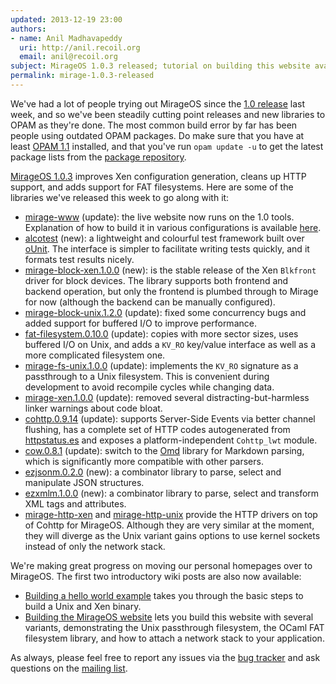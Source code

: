 ```yaml
---
updated: 2013-12-19 23:00
authors:
- name: Anil Madhavapeddy
  uri: http://anil.recoil.org
  email: anil@recoil.org
subject: MirageOS 1.0.3 released; tutorial on building this website available
permalink: mirage-1.0.3-released
---
```


We've had a lot of people trying out MirageOS since the [1.0 release](/blog/announcing-mirage10) last week, and so we've been steadily cutting point releases and new libraries to OPAM as they're done.
The most common build error by far has been people using outdated OPAM packages.  Do make sure that you have at least [OPAM 1.1](http://opam.ocaml.org/doc/Quick_Install.html) installed, and that you've run `opam update -u` to get the latest package lists from the [package repository](https://github.com/ocaml/opam-repository).

[MirageOS 1.0.3](https://github.com/mirage/mirage/releases/tag/1.0.3) improves
Xen configuration generation, cleans up HTTP support, and adds support for FAT
filesystems.  Here are some of the libraries we've released this week to go along with it:

* [mirage-www](https://github.com/mirage/mirage-www) (update): the live website now runs on the 1.0 tools.  Explanation of how to build it in various configurations is available [here](/wiki/mirage-www).
* [alcotest](https://github.com/samoht/alcotest) (new): a lightweight and colourful test framework built over [oUnit](http://ounit.forge.ocamlcore.org/).  The interface is simpler to facilitate writing tests quickly, and it formats test results nicely.
* [mirage-block-xen.1.0.0](https://github.com/mirage/mirage-block-xen) (new): is the stable release of the Xen `Blkfront` driver for block devices.  The library supports both frontend and backend operation, but only the frontend is plumbed through to Mirage for now (although the backend can be manually configured).
* [mirage-block-unix.1.2.0](https://github.com/mirage/mirage-block-unix) (update): fixed some concurrency bugs and added support for buffered I/O to improve performance.
* [fat-filesystem.0.10.0](https://github.com/mirage/ocaml-fat) (update): copies with more sector sizes, uses buffered I/O on Unix, and adds a `KV_RO` key/value interface as well as a more complicated filesystem one.
* [mirage-fs-unix.1.0.0](https://github.com/mirage/mirage-fs-unix) (update): implements the `KV_RO` signature as a passthrough to a Unix filesystem.  This is convenient during development to avoid recompile cycles while changing data.
* [mirage-xen.1.0.0](https://github.com/mirage/mirage-platform) (update): removed several distracting-but-harmless linker warnings about code bloat.
* [cohttp.0.9.14](https://github.com/mirage/ocaml-cohttp) (update): supports Server-Side Events via better channel flushing, has a complete set of HTTP codes autogenerated from [httpstatus.es](https://github.com/citricsquid/httpstatus.es) and exposes a platform-independent `Cohttp_lwt` module.
* [cow.0.8.1](https://github.com/mirage/ocaml-cow) (update): switch to the [Omd](https://github.com/pw374/omd) library for Markdown parsing, which is significantly more compatible with other parsers.
* [ezjsonm.0.2.0](https://github.com/samoht/ezjsonm) (new): a combinator library to parse, select and manipulate JSON structures.
* [ezxmlm.1.0.0](https://github.com/avsm/ezxmlm) (new): a combinator library to parse, select and transform XML tags and attributes.
* [mirage-http-xen](https://github.com/mirage/mirage-http-xen) and [mirage-http-unix](https://github.com/mirage/mirage-http-unix) provide the HTTP drivers on top of Cohttp for MirageOS. Although they are very similar at the moment, they will diverge as the Unix variant gains options to use kernel sockets instead of only the network stack.

We're making great progress on moving our personal homepages over to MirageOS.  The first two introductory wiki posts are also now available:
* [Building a hello world example](/wiki/hello-world) takes you through the basic steps to build a Unix and Xen binary.
* [Building the MirageOS website](/wiki/mirage-www) lets you build this website with several variants, demonstrating the Unix passthrough filesystem, the OCaml FAT filesystem library, and how to attach a network stack to your application.

As always, please feel free to report any issues via the [bug tracker](https://github.com/mirage/mirage/issues) and ask questions on the [mailing list](mailto:mirageos-devel@lists.xenproject.org).

